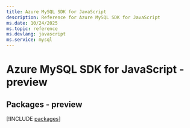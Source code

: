 ```yaml
---
title: Azure MySQL SDK for JavaScript
description: Reference for Azure MySQL SDK for JavaScript
ms.date: 10/24/2025
ms.topic: reference
ms.devlang: javascript
ms.service: mysql
---
```

# Azure MySQL SDK for JavaScript - preview
## Packages - preview
[!INCLUDE [packages](mysql-index.md)]